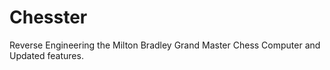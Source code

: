# Chesster
Reverse Engineering the Milton Bradley Grand Master Chess Computer and Updated features.
